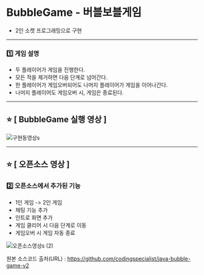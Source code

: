 # BubbleGame - 버블보블게임
 - 2인 소켓 프로그래밍으로 구현

 ---
### :one: 게임 설명
- 두 플레이어가 게임을 진행한다.
- 모든 적을 제거하면 다음 단계로 넘어간다.
- 한 플레이어가 게임오버되어도 나머지 플레이어가 게임을 이어나간다.
- 나머지 플레이어도 게임오버 시, 게임은 종료된다.
 ---

## ⭐ [ BubbleGame 실행 영상 ]
  

![구현동영상s](https://github.com/cw1662/BubbleGame/assets/101031116/6b9947d3-473a-464a-8558-2c706bd8a126)


---
## ⭐ [ 오픈소스 영상 ]
  
### :two: 오픈소스에서 추가된 기능
- 1인 게임 -> 2인 게임
- 채팅 기능 추가
- 인트로 화면 추가
- 게임 클리어 시 다음 단계로 이동
- 게임오버 시 게임 자동 종료


![오픈소스영상s (2)](https://github.com/cw1662/BubbleGame/assets/101031116/cf74eb12-a267-4224-b18b-af6a6c186b36)


원본 소스코드 출처(URL) : https://github.com/codingspecialist/java-bubble-game-v2

